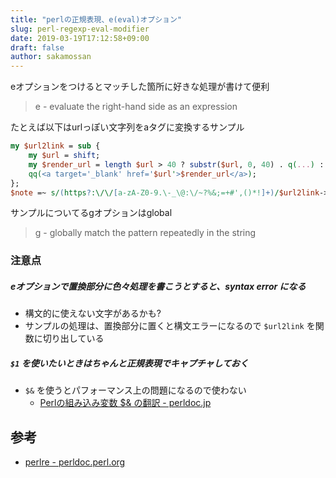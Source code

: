 ```yaml
---
title: "perlの正規表現、e(eval)オプション"
slug: perl-regexp-eval-modifier
date: 2019-03-19T17:12:58+09:00
draft: false
author: sakamossan
---
```


eオプションをつけるとマッチした箇所に好きな処理が書けて便利

> e  - evaluate the right-hand side as an expression

たとえば以下はurlっぽい文字列をaタグに変換するサンプル

```perl
my $url2link = sub {
    my $url = shift;
    my $render_url = length $url > 40 ? substr($url, 0, 40) . q(...) : $url;
    qq(<a target='_blank' href='$url'>$render_url</a>);
};
$note =~ s/(https?:\/\/[a-zA-Z0-9.\-_\@:\/~?%&;=+#',()*!]+)/$url2link->("$1")/eg;
```

サンプルについてるgオプションはglobal

> g  - globally match the pattern repeatedly in the string

### 注意点

##### eオプションで置換部分に色々処理を書こうとすると、syntax error になる

- 構文的に使えない文字があるかも?
- サンプルの処理は、置換部分に置くと構文エラーになるので `$url2link` を関数に切り出している

##### `$1` を使いたいときはちゃんと正規表現でキャプチャしておく

- `$&` を使うとパフォーマンス上の問題になるので使わない
    - [Perlの組み込み変数 $& の翻訳 - perldoc.jp](http://perldoc.jp/variable/%24%26)


## 参考

- [perlre - perldoc.perl.org](https://perldoc.perl.org/perlre.html)
